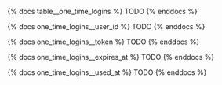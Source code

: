 {% docs table__one_time_logins %}
TODO
{% enddocs %}

{% docs one_time_logins__user_id %}
TODO
{% enddocs %}

{% docs one_time_logins__token %}
TODO
{% enddocs %}

{% docs one_time_logins__expires_at %}
TODO
{% enddocs %}

{% docs one_time_logins__used_at %}
TODO
{% enddocs %}
